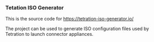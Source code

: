 ### Tetation ISO Generator

This is the source code for https://tetration-iso-generator.io/

The project can be used to generate ISO configuration files used by Tetration to launch connector appliances.
